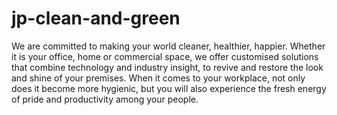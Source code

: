 # jp-clean-and-green
We are committed to making your world cleaner, healthier, happier. Whether it is your office, home or commercial space, we offer customised solutions that combine technology and industry insight, to revive and restore the look and shine of your premises. When it comes to your workplace, not only does it become more hygienic, but you will also experience the fresh energy of pride and productivity among your people.
